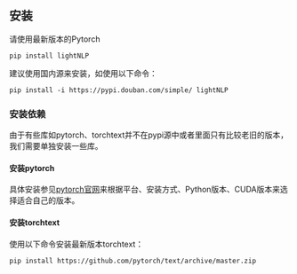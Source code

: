 ## 安装

请使用最新版本的Pytorch

```
pip install lightNLP
```

建议使用国内源来安装，如使用以下命令：

```
pip install -i https://pypi.douban.com/simple/ lightNLP
```

### 安装依赖

由于有些库如pytorch、torchtext并不在pypi源中或者里面只有比较老旧的版本，我们需要单独安装一些库。

#### 安装pytorch

具体安装参见[pytorch官网](https://pytorch.org/get-started/locally/)来根据平台、安装方式、Python版本、CUDA版本来选择适合自己的版本。

#### 安装torchtext

使用以下命令安装最新版本torchtext：

```
pip install https://github.com/pytorch/text/archive/master.zip
```